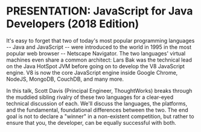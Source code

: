 # PRESENTATION: JavaScript for Java Developers (2018 Edition)

It's easy to forget that two of today's most popular programming languages -- Java and JavaScript -- were introduced to the world in 1995 in the most popular web browser -- Netscape Navigator. The two languages' virtual machines even share a common architect: Lars Bak was the technical lead on the Java HotSpot JVM before going on to develop the V8 JavaScript engine. V8 is now the core JavaScript engine inside Google Chrome, NodeJS, MongoDB, CouchDB, and many more.

In this talk, Scott Davis (Principal Engineer, ThoughtWorks) breaks through the muddied sibling rivalry of these two languages for a clear-eyed technical discussion of each. We'll discuss the languages, the platforms, and the fundamental, foundational differences between the two. The end goal is not to declare a "winner" in a non-existent competition, but rather to ensure that you, the developer, can be equally successful with both.
